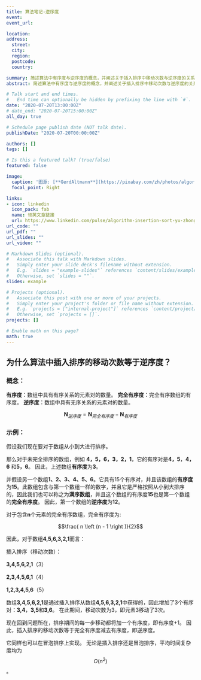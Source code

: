 ```yaml
---
title: 算法笔记-逆序度
event: 
event_url: 

location: 
address:
  street: 
  city: 
  region: 
  postcode: 
  country: 

summary: 简述算法中有序度与逆序度的概念，并阐述关于插入排序中移动次数与逆序度的关系。
abstract: 简述算法中有序度与逆序度的概念，并阐述关于插入排序中移动次数与逆序度的关系。

# Talk start and end times.
#   End time can optionally be hidden by prefixing the line with `#`.
date: "2020-07-20T13:00:00Z"
# date_end: "2020-07-20T15:00:00Z"
all_day: true

# Schedule page publish date (NOT talk date).
publishDate: "2020-07-20T00:00:00Z"

authors: []
tags: []

# Is this a featured talk? (true/false)
featured: false

image:
  caption: '图源: [**GerdAltmann**](https://pixabay.com/zh/photos/algorithm-images-by-machine-learn-3859537/)'
  focal_point: Right

links:
- icon: linkedin
  icon_pack: fab
  name: 领英文章链接
  url: https://www.linkedin.com/pulse/algorithm-insertion-sort-yu-zhong/?trackingId=KmWt0RnwTaCmGRlGowB4rg%3D%3D
url_code: ""
url_pdf: ""
url_slides: ""
url_video: ""

# Markdown Slides (optional).
#   Associate this talk with Markdown slides.
#   Simply enter your slide deck's filename without extension.
#   E.g. `slides = "example-slides"` references `content/slides/example-slides.md`.
#   Otherwise, set `slides = ""`.
slides: example

# Projects (optional).
#   Associate this post with one or more of your projects.
#   Simply enter your project's folder or file name without extension.
#   E.g. `projects = ["internal-project"]` references `content/project/deep-learning/index.md`.
#   Otherwise, set `projects = []`.
projects: []

# Enable math on this page?
math: true
---
```



## 为什么算法中插入排序的移动次数等于逆序度？

### 概念：
**有序度**：数组中具有有序关系的元素对的数量。
**完全有序度**：完全有序数组的有序度。
**逆序度**：数组中具有无序关系的元素对的数量。

$$\mathbf N_{逆序度} = \mathbf{N}_{完全有序度} - \mathbf{N}_{有序度}$$

### 示例：

假设我们现在要对于数组从小到大进行排序。

那么对于未完全排序的数组，例如 **4，5，6，3，2，1**，它的有序对是**4，5**，**4，6** 和**5，6**。 因此，上述数组**有序度**为**3**。

并假设另一个数组**1、2、3、4、5、6**。它具有15个有序对，并且该数组的**有序度**为**15**。此数组包含与第一个数组一样的数字，并且它是严格按照从小到大排序的，因此我们也可以称之为**满序数组**，并且这个数组的有序度**15**也是第一个数组的**完全有序度**。 因此，第一个数组的**逆序度**为**12**。

对于包含**n**个元素的完全有序数组，完全有序度为:

$$\frac{ n \left (n - 1 \right )}{2}$$

因此，对于数组**4,5,6,3,2,1**而言：

插入排序（移动次数）：

**3,4,5,6,2,1**（3）

**2,3,4,5,6,1**（4）

**1,2,3,4,5,6**（5）

数组**3,4,5,6,2,1**是通过插入排序从数组**4,5,6,3,2,1**中获得的，因此增加了3个有序对：**3,4**，**3,5**和**3,6**。 在此期间，移动次数为3，即元素3移动了3次。

现在回到问题所在，排序期间的每一步移动都将加一个有序度，即有序度+1。 因此，插入排序的移动次数等于完全有序度减去有序度，即逆序度。

它同样也可以在冒泡排序上实现。 无论是插入排序还是冒泡排序，平均时间复杂度均为$$O\left (n ^ 2 \right )$$。
